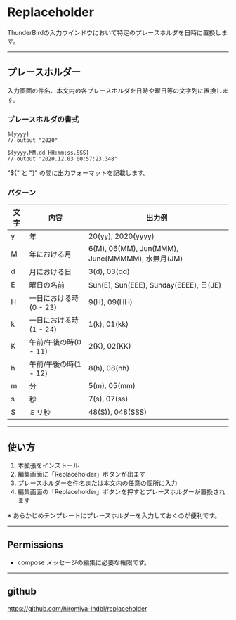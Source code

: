 Replaceholder
====
ThunderBirdの入力ウインドウにおいて特定のプレースホルダを日時に置換します。

---
## プレースホルダー
入力画面の件名、本文内の各プレースホルダを日時や曜日等の文字列に置換します。

### プレースホルダの書式
```
${yyyy}
// output "2020"

${yyyy.MM.dd HH:mm:ss.SSS} 
// output "2020.12.03 00:57:23.348"
```
"${" と "}" の間に出力フォーマットを記載します。  

### パターン

| 文字 | 内容 | 出力例 |
| --- | --- | --- |
| y | 年 | 20(yy), 2020(yyyy) |
| M | 年における月 | 6(M), 06(MM), Jun(MMM), June(MMMMM), 水無月(JM) |
| d | 月における日 | 3(d), 03(dd) |
| E | 曜日の名前 | Sun(E), Sun(EEE), Sunday(EEEE), 日(JE) |
| H | 一日における時(0 - 23) | 9(H), 09(HH) |
| k | 一日における時(1 - 24) | 1(k), 01(kk) |
| K | 午前/午後の時(0 - 11) | 2(K), 02(KK) |
| h | 午前/午後の時(1 - 12) | 8(h), 08(hh) |
| m | 分 | 5(m), 05(mm) |
| s | 秒 | 7(s), 07(ss) |
| S | ミリ秒 | 48(S)), 048(SSS) |

---
## 使い方
1. 本拡張をインストール
2. 編集画面に「Replaceholder」ボタンが出ます
3. プレースホルダーを件名または本文内の任意の個所に入力
4. 編集画面の「Replaceholder」ボタンを押すとプレースホルダーが置換されます

※ あらかじめテンプレートにプレースホルダーを入力しておくのが便利です。

---
## Permissions
- compose メッセージの編集に必要な権限です。

---
## github
https://github.com/hiromiya-lndbl/replaceholder